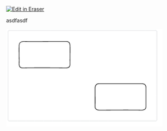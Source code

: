 <p><a target="_blank" href="https://app.eraser.io/workspace/HoDgQB9sIv1Fy140qFem" id="edit-in-eraser-github-link"><img alt="Edit in Eraser" src="https://firebasestorage.googleapis.com/v0/b/second-petal-295822.appspot.com/o/images%2Fgithub%2FOpen%20in%20Eraser.svg?alt=media&amp;token=968381c8-a7e7-472a-8ed6-4a6626da5501"></a></p>

asdfasdf

![Figure 1](/.eraser/HoDgQB9sIv1Fy140qFem___reS6fUv66LcKWYn8yV2OvCPvwSm2___---figure---TeNp1Ot8PKwF0jL2aCpQ2---figure---lw0VM54b9ZIX09CKrJOVuA.png "Figure 1")




<!--- Eraser file: https://app.eraser.io/workspace/HoDgQB9sIv1Fy140qFem --->